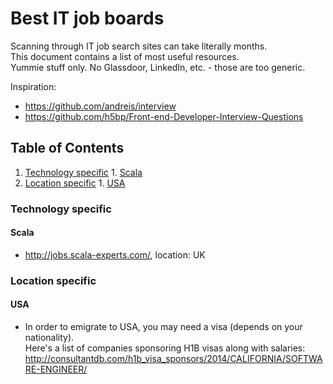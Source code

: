 # Best IT job boards

Scanning through IT job search sites can take literally months.  
This document contains a list of most useful resources.  
Yummie stuff only. No Glassdoor, LinkedIn, etc. - those are too generic.

Inspiration:

  * https://github.com/andreis/interview
  * https://github.com/h5bp/Front-end-Developer-Interview-Questions


## Table of Contents

  1. [Technology specific](#technology-specific)
    1. [Scala](#scala)
  1. [Location specific](#location-specific)
    1. [USA](#usa)


### Technology specific

#### Scala

  * http://jobs.scala-experts.com/, location: UK
 
### Location specific

#### USA

  * In order to emigrate to USA, you may need a visa (depends on your nationality).  
  Here's a list of companies sponsoring H1B visas along with salaries:   
  http://consultantdb.com/h1b_visa_sponsors/2014/CALIFORNIA/SOFTWARE-ENGINEER/


